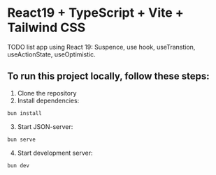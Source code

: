 # React19 + TypeScript + Vite + Tailwind CSS

TODO list app using React 19: Suspence, use hook, useTranstion, useActionState, useOptimistic.

## To run this project locally, follow these steps:

1. Clone the repository
2. Install dependencies:

```sh
bun install
```

3. Start JSON-server:

```sh
bun serve
```

4. Start development server:

```sh
bun dev
```
